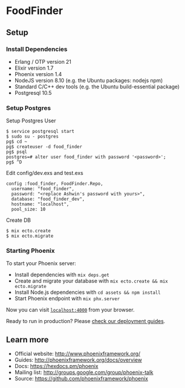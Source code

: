 # FoodFinder
## Setup
### Install Dependencies
  * Erlang / OTP version 21
  * Elixir version 1.7
  * Phoenix version 1.4
  * NodeJS version 8.10 (e.g. the Ubuntu packages: nodejs npm)
  * Standard C/C++ dev tools (e.g. the Ubuntu build-essential package)
  * Postgresql 10.5

### Setup Postgres

Setup Postgres User
```
$ service postgresql start
$ sudo su - postgres
pg$ cd ~
pg$ createuser -d food_finder
pg$ psql
postgres=# alter user food_finder with password '<password>';
pg$ ^D
```

Edit config/dev.exs and test.exs
```
config :food_finder, FoodFinder.Repo,
  username: "food_finder",
  password: "<replace Ashwin's password with yours>",
  database: "food_finder_dev",
  hostname: "localhost",
  pool_size: 10
```

Create DB
```
$ mix ecto.create
$ mix ecto.migrate
```

### Starting Phoenix

To start your Phoenix server:

  * Install dependencies with `mix deps.get`
  * Create and migrate your database with `mix ecto.create && mix ecto.migrate`
  * Install Node.js dependencies with `cd assets && npm install`
  * Start Phoenix endpoint with `mix phx.server`

Now you can visit [`localhost:4000`](http://localhost:4000) from your browser.

Ready to run in production? Please [check our deployment guides](http://www.phoenixframework.org/docs/deployment).

## Learn more

  * Official website: http://www.phoenixframework.org/
  * Guides: http://phoenixframework.org/docs/overview
  * Docs: https://hexdocs.pm/phoenix
  * Mailing list: http://groups.google.com/group/phoenix-talk
  * Source: https://github.com/phoenixframework/phoenix
